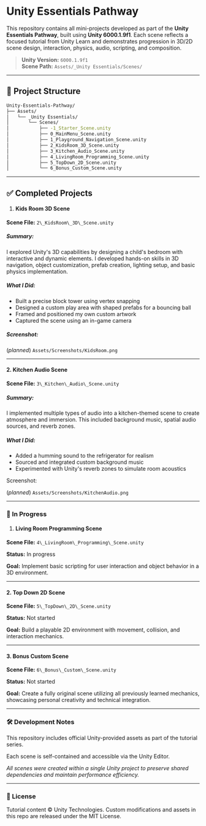 # Unity Essentials Pathway

This repository contains all mini-projects developed as part of the **Unity Essentials Pathway**, built using **Unity 6000.1.9f1**. Each scene reflects a focused tutorial from Unity Learn and demonstrates progression in 3D/2D scene design, interaction, physics, audio, scripting, and composition.

> **Unity Version:** `6000.1.9f1`  
> **Scene Path:** `Assets/_Unity Essentials/Scenes/`

---

## 📁 Project Structure

```bash
Unity-Essentials-Pathway/
├── Assets/
│   └── _Unity Essentials/
│       └── Scenes/
│           ├── -1_Starter_Scene.unity
│           ├── 0_MainMenu_Scene.unity
│           ├── 1_Playground_Navigation_Scene.unity
│           ├── 2_KidsRoom_3D_Scene.unity
│           ├── 3_Kitchen_Audio_Scene.unity
│           ├── 4_LivingRoom_Programming_Scene.unity
│           ├── 5_TopDown_2D_Scene.unity
│           └── 6_Bonus_Custom_Scene.unity
```

---


✅ Completed Projects
---

1. #### Kids Room 3D Scene

**Scene File:** `2\_KidsRoom\_3D\_Scene.unity`



##### Summary:

I explored Unity's 3D capabilities by designing a child's bedroom with interactive and dynamic elements. I developed hands-on skills in 3D navigation, object customization, prefab creation, lighting setup, and basic physics implementation.



##### What I Did:

* Built a precise block tower using vertex snapping
* Designed a custom play area with shaped prefabs for a bouncing ball
* Framed and positioned my own custom artwork
* Captured the scene using an in-game camera



##### Screenshot: 

(*planned*) `Assets/Screenshots/KidsRoom.png`



---



#### 2\. Kitchen Audio Scene

**Scene File:** `3\_Kitchen\_Audio\_Scene.unity`



##### Summary:

I implemented multiple types of audio into a kitchen-themed scene to create atmosphere and immersion. This included background music, spatial audio sources, and reverb zones.



##### What I Did:

* Added a humming sound to the refrigerator for realism
* Sourced and integrated custom background music
* Experimented with Unity's reverb zones to simulate room acoustics



Screenshot: 

(*planned*) `Assets/Screenshots/KitchenAudio.png`



---



### 🔄 In Progress

1. #### Living Room Programming Scene

**Scene File:** `4\_LivingRoom\_Programming\_Scene.unity`

**Status:** In progress

**Goal:** Implement basic scripting for user interaction and object behavior in a 3D environment.



---



#### 2\. Top Down 2D Scene

**Scene File:** `5\_TopDown\_2D\_Scene.unity`

**Status:** Not started

**Goal:** Build a playable 2D environment with movement, collision, and interaction mechanics.



---



#### 3\. Bonus Custom Scene

**Scene File:** `6\_Bonus\_Custom\_Scene.unity`

**Status:** Not started

**Goal:** Create a fully original scene utilizing all previously learned mechanics, showcasing personal creativity and technical integration.



---



### 🛠️ Development Notes

This repository includes official Unity-provided assets as part of the tutorial series.

Each scene is self-contained and accessible via the Unity Editor.

*All scenes were created within a single Unity project to preserve shared dependencies and maintain performance efficiency.*



---



### 🧾 License

Tutorial content © Unity Technologies. Custom modifications and assets in this repo are released under the MIT License.


